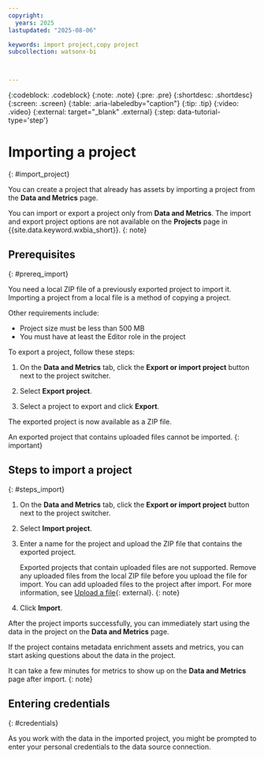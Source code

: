 ```yaml
---
copyright:
  years: 2025
lastupdated: "2025-08-06"

keywords: import project,copy project
subcollection: watsonx-bi



---
```


{:codeblock: .codeblock}
{:note: .note}
{:pre: .pre}
{:shortdesc: .shortdesc}
{:screen: .screen}
{:table: .aria-labeledby="caption"}
{:tip: .tip}
{:video: .video}
{:external: target="_blank" .external}
{:step: data-tutorial-type='step'}

# Importing a project
{: #import_project}

You can create a project that already has assets by importing a project from the **Data and Metrics** page.

You can import or export a project only from **Data and Metrics**. The import and export project options are not available on the **Projects** page in {{site.data.keyword.wxbia_short}}.
{: note}

## Prerequisites
{: #prereq_import}

You need a local ZIP file of a previously exported project to import it. Importing a project from a local file is a method of copying a project. 

Other requirements include:

- Project size must be less than 500 MB
- You must have at least the Editor role in the project

To export a project, follow these steps:

1. On the **Data and Metrics** tab, click the **Export or import project** button next to the project switcher. 

2. Select **Export project**.

3. Select a project to export and click **Export**.

The exported project is now available as a ZIP file. 

An exported project that contains uploaded files cannot be imported. 
{: important}

## Steps to import a project
{: #steps_import}

1. On the **Data and Metrics** tab, click the **Export or import project** button next to the project switcher.

2. Select **Import project**.

3. Enter a name for the project and upload the ZIP file that contains the exported project. 

   Exported projects that contain uploaded files are not supported. Remove any uploaded files from the local ZIP file before you upload the file for import. You can add uploaded files to the project after import. For more information, see [Upload a file](/docs/watsonx-bi?topic=watsonx-bi-upload){: external}.
   {: note}

4. Click **Import**.

After the project imports successfully, you can immediately start using the data in the project on the **Data and Metrics** page. 

If the project contains metadata enrichment assets and metrics, you can start asking questions about the data in the project.

It can take a few minutes for metrics to show up on the **Data and Metrics** page after import. 
{: note}

## Entering credentials
{: #credentials}

As you work with the data in the imported project, you might be prompted to enter your personal credentials to the data source connection.
